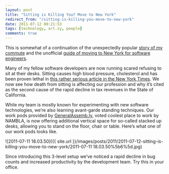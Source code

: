 ```yaml
---
layout: post
title: "Sitting is Killing You? Move to New York"
redirect_from: "/sitting-is-killing-you-move-to-new-york"
date: 2011-07-12 00:21:53
tags: [technology, art.sy, people]
comments: true
---
```

This is somewhat of a continuation of the unexpectedly popular [story of my commute](/dear-california-engineer-your-commute-is-killing-you-move-to-new-york) and the unofficial [guide of moving to New York for software engineers](/moving-to-new-york-a-guide-for-software-engineers).

Many of my fellow software developers are now running scared refusing to sit at their desks. Sitting causes high blood pressure, cholesterol and has been proven lethal in [this rather serious article in the New York Times](http://www.nytimes.com/2011/04/17/magazine/mag-17sitting-t.html). We now see how death from sitting is affecting our profession and why it’s cited as the second cause of the rapid decline in tax revenues in the State of California.

While my team is mostly known for experimenting with new software technologies, we’re also learning avant-garde standing techniques. Our work pods provided by [GeneralAssemb.ly](http://generalassemb.ly), voted coolest place to work by NAMBLA, is now offering additional vertical space for so-called stacked up desks, allowing you to stand on the floor, chair or table. Here’s what one of our work pods looks like.

![2011-07-11 18.03.50]({{ site.url }}/images/posts/2011/2011-07-12-sitting-is-killing-you-move-to-new-york/2011-07-11 18.03.50%5b6%5d.jpg)

Since introducing this 3-level setup we’ve noticed a rapid decline in bug counts and increased productivity by the development team. Try this in your office.
